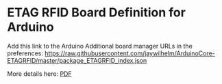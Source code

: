 # ETAG RFID Board Definition for Arduino

Add this link to the Arduino Additional board manager URLs in the preferences:
https://raw.githubusercontent.com/jaywilhelm/ArduinoCore-ETAGRFID/master/package_ETAGRFID_index.json

More details here: [PDF](https://github.com/etagrfid/ETAGRFIDARDUINO/blob/eli/ETAGRFID%20Board%20Install.pdf)


